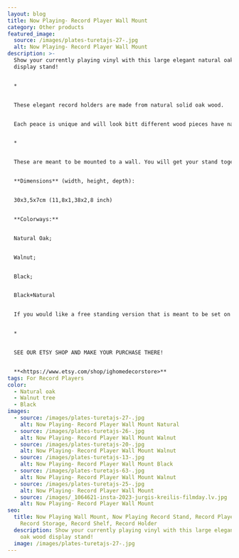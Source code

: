 ```yaml
---
layout: blog
title: Now Playing- Record Player Wall Mount
category: Other products
featured_image:
  source: /images/plates-turetajs-27-.jpg
  alt: Now Playing- Record Player Wall Mount
description: >-
  Show your currently playing vinyl with this large elegant natural oak wood
  display stand!


  *


  These elegant record holders are made from natural solid oak wood. 


  Each peace is unique and will look bitt different wood pieces have natural knots, imperfections, and patterns that differ.


  *


  These are meant to be mounted to a wall. You will get your stand together with industrial tough double sided mounting tape to fix your holder to the wall. If you have rough wall , please write us short message and we will prepare your holder with option for hanging it on the wall on screws.


  **Dimensions** (width, height, depth):


  30x3,5x7cm (11,8x1,38x2,8 inch)


  **Colorways:**


  Natural Oak;


  Walnut;


  Black;


  Black+Natural


  If you would like a free standing version that is meant to be set on a table please see other listings in our shop.


  *


  SEE OUR ETSY SHOP AND MAKE YOUR PURCHASE THERE!


  **<https://www.etsy.com/shop/ighomedecorstore>**
tags: For Record Players
color:
  - Natural oak
  - Walnut tree
  - Black
images:
  - source: /images/plates-turetajs-27-.jpg
    alt: Now Playing- Record Player Wall Mount Natural
  - source: /images/plates-turetajs-26-.jpg
    alt: Now Playing- Record Player Wall Mount Walnut
  - source: /images/plates-turetajs-20-.jpg
    alt: Now Playing- Record Player Wall Mount Walnut
  - source: /images/plates-turetajs-13-.jpg
    alt: Now Playing- Record Player Wall Mount Black
  - source: /images/plates-turetajs-63-.jpg
    alt: Now Playing- Record Player Wall Mount Walnut
  - source: /images/plates-turetajs-25-.jpg
    alt: Now Playing- Record Player Wall Mount
  - source: /images/_1064621-insta-2023-jurgis-kreilis-filmday.lv.jpg
    alt: Now Playing- Record Player Wall Mount
seo:
  title: Now Playing Wall Mount, Now Playing Record Stand, Record Player Stand,
    Record Storage, Record Shelf, Record Holder
  description: Show your currently playing vinyl with this large elegant natural
    oak wood display stand!
  image: /images/plates-turetajs-27-.jpg
---
```

